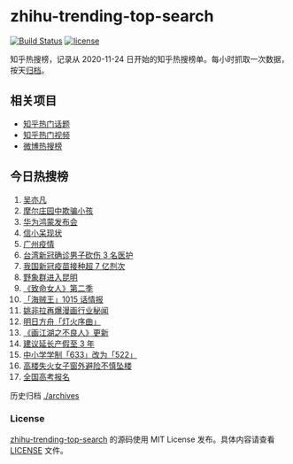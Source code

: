 # zhihu-trending-top-search

[![Build Status](https://github.com/justjavac/zhihu-trending-top-search/workflows/ci/badge.svg?branch=main)](https://github.com/justjavac/zhihu-trending-top-search/actions)
[![license](https://img.shields.io/github/license/justjavac/zhihu-trending-top-search)](https://github.com/justjavac/zhihu-trending-top-search/blob/main/LICENSE)

知乎热搜榜，记录从 2020-11-24 日开始的知乎热搜榜单。每小时抓取一次数据，按天[归档](./archives)。

## 相关项目

- [知乎热门话题](https://github.com/justjavac/zhihu-trending-hot-questions)
- [知乎热门视频](https://github.com/justjavac/zhihu-trending-hot-video)
- [微博热搜榜](https://github.com/justjavac/weibo-trending-hot-search)

## 今日热搜榜

<!-- BEGIN -->
<!-- 最后更新时间 Thu Jun 03 2021 23:20:47 GMT+0800 (China Standard Time) -->

1. [吴亦凡](https://www.zhihu.com/search?q=吴亦凡)
2. [摩尔庄园中欺骗小孩](https://www.zhihu.com/search?q=摩尔庄园)
3. [华为鸿蒙发布会](https://www.zhihu.com/search?q=华为)
4. [信小呆现状](https://www.zhihu.com/search?q=信小呆)
5. [广州疫情](https://www.zhihu.com/search?q=广州疫情)
6. [台湾新冠确诊男子砍伤 3 名医护](https://www.zhihu.com/search?q=台湾疫情)
7. [我国新冠疫苗接种超 7 亿剂次](https://www.zhihu.com/search?q=新冠疫苗)
8. [野象群进入昆明](https://www.zhihu.com/search?q=云南大象)
9. [《致命女人》第二季](https://www.zhihu.com/search?q=致命女人)
10. [「海贼王」1015 话情报](https://www.zhihu.com/search?q=海贼王)
11. [姚非拉再爆漫画行业秘闻](https://www.zhihu.com/search?q=姚非拉)
12. [明日方舟「灯火序曲」](https://www.zhihu.com/search?q=明日方舟)
13. [《画江湖之不良人》更新](https://www.zhihu.com/search?q=画江湖之不良人)
14. [建议延长产假至 3 年](https://www.zhihu.com/search?q=延长产假)
15. [中小学学制「633」改为「522」](https://www.zhihu.com/search?q=中小学)
16. [高楼失火女子窗外避险不慎坠楼](https://www.zhihu.com/search?q=高楼失火)
17. [全国高考报名](https://www.zhihu.com/search?q=高考报名人数)

<!-- END -->

历史归档 [./archives](./archives)

### License

[zhihu-trending-top-search](https://github.com/justjavac/zhihu-trending-top-search)
的源码使用 MIT License 发布。具体内容请查看 [LICENSE](./LICENSE) 文件。
